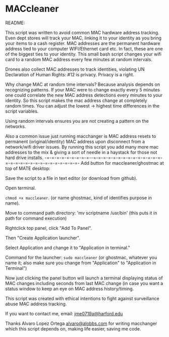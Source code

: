 # MACcleaner
README:

This script was written to avoid common MAC hardware address tracking. 
Even dept stores will track your MAC, linking it to your identity as
you bring your items to a cash register. MAC addresses are the permanent 
hardware address tied to your computer WIFI/Ethernet card etc. In fact,
these are one of the biggest ties to your identity. This small bash script 
changes your wifi card to a random MAC address every few minutes at 
random intervals. 

Drones also collect MAC addresses to track identities, violating 
UN Declaration of Human Rights: #12 is privacy. Privacy is a right.

Why change MAC at random time intervals? Because analysis depends on recognizing 
patterns. If your MAC were to change exactly every 5 minutes one could 
correlate the new MAC address detections every minutes to your identity. 
So this script makes the mac address change at completely random times. 
You can adjust the lowest -> highest time differences in the script variables.

Using random intervals ensures you are not creating a pattern on the 
networks. 

Also a common issue just running macchanger is MAC address resets to permanent
(original/identity) MAC address upon disconnect from a network/wifi driver
issues. By running this script you add many more mac addresses to the mix
& giving a sort of needle in a haystack for those not hard drive installs.
-=-=-=-=-=-=-=-=-=--=-=-=-=-=-=-=-=-=-=-=-=-=-=-=-=-=-=-=-=-=-=-=-=-=-=-=-=-=-
Add button for maccleaner/ghostmac at top of MATE desktop:

Save the script to a file in text editor (or download from github).

Open terminal.

`chmod +x maccleaner`. 
(or name ghostmac, kind of identifies purpose in name). 

Move to command path directory:
'mv scriptname /usr/bin' (this puts it in path for command execution)

Rightclick top panel, click "Add To Panel". 

Then "Create Application launcher". 

Select Application and change it to "Application in terminal." 

Command for the launcher: `sudo maccleaner` (or ghostmac, whatever
you name it; also make sure you change from "Application" to 
"Application in Terminal")

Now just clicking the panel button will launch a terminal displaying status
of MAC changes including seconds from last MAC change (in case
you want a status window to keep an eye on MAC address history/timing.

This script was created with ethical intentions to fight against surveillance
abuse MAC address tracking. 

If you want to contact me, email: jme0719a@harford.edu

Thanks Alvaro Lopez Ortega <alvaro@alobbs.com> for writing macchanger which
this script depends on, making life easier, saving me code.
